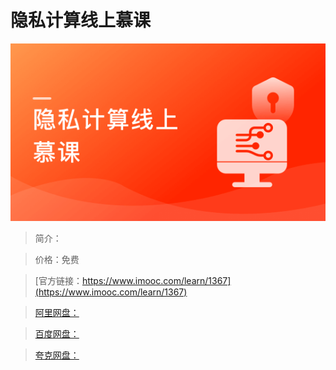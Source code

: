 # 隐私计算线上慕课

![img](../../assets/63a55e290947900905400304.png)

> 简介：

> 价格：免费

> [官方链接：https://www.imooc.com/learn/1367](https://www.imooc.com/learn/1367)

> [阿里网盘：]()

> [百度网盘：]()

> [夸克网盘：]()
